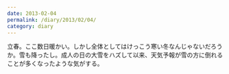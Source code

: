 ```yaml
---
date: 2013-02-04
permalink: /diary/2013/02/04/
category: diary
---
```


立春。ここ数日暖かい。しかし全体としてはけっこう寒い冬なんじゃないだろうか。雪も降ったし。成人の日の大雪をハズして以来、天気予報が雪の方に倒れることが多くなったような気がする。